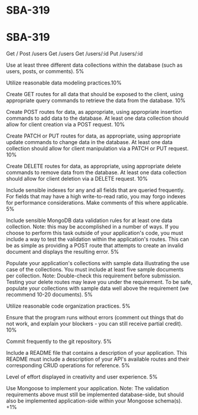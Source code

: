 # SBA-319
# SBA-319
Get /
Post /users
Get /users
Get /users/:id
Put /users/:id










Use at least three different data collections within the database (such as users, posts, or comments). 5%

Utilize reasonable data modeling practices.10%

Create GET routes for all data that should be exposed to the client, using appropriate query commands to retrieve the data from the database. 10%

Create POST routes for data, as appropriate, using appropriate insertion commands to add data to the database. At least one data collection should allow for client creation via a POST request. 10%

Create PATCH or PUT routes for data, as appropriate, using appropriate update commands to change data in the database. At least one data collection should allow for client manipulation via a PATCH or PUT request. 10%

Create DELETE routes for data, as appropriate, using appropriate delete commands to remove data from the database. At least one data collection should allow for client deletion via a DELETE request. 10%

Include sensible indexes for any and all fields that are queried frequently. For fields that may have a high write-to-read ratio, you may forgo indexes for performance considerations. Make comments of this where applicable. 5%

Include sensible MongoDB data validation rules for at least one data collection.
Note: this may be accomplished in a number of ways. If you choose to perform this task outside of your application's code, you must include a way to test the validation within the application's routes. This can be as simple as providing a POST route that attempts to create an invalid document and displays the resulting error. 5%

Populate your application's collections with sample data illustrating the use case of the collections. You must include at least five sample documents per collection.
Note: Double-check this requirement before submission. Testing your delete routes may leave you under the requirement. To be safe, populate your collections with sample data well above the requirement (we recommend 10-20 documents). 5%

Utilize reasonable code organization practices. 5%

Ensure that the program runs without errors (comment out things that do not work, and explain your blockers - you can still receive partial credit). 10%

Commit frequently to the git repository. 5%

Include a README file that contains a description of your application.
This README must include a description of your API's available routes and their corresponding CRUD operations for reference. 5%

Level of effort displayed in creativity and user experience. 5%

Use Mongoose to implement your application.
Note: The validation requirements above must still be implemented database-side, but should also be implemented application-side within your Mongoose schema(s). +1%